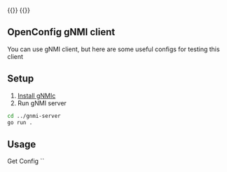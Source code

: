 {{}}
{{}}
## OpenConfig gNMI client

You can use gNMI client, but here are some useful configs for testing this client

## Setup

1. [Install gNMIc]()
2. Run gNMI server
```bash
cd ../gnmi-server
go run .
```

## Usage

Get Config ``